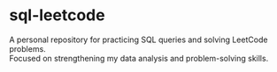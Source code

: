 # sql-leetcode

A personal repository for practicing SQL queries and solving LeetCode problems.  
Focused on strengthening my data analysis and problem-solving skills.
